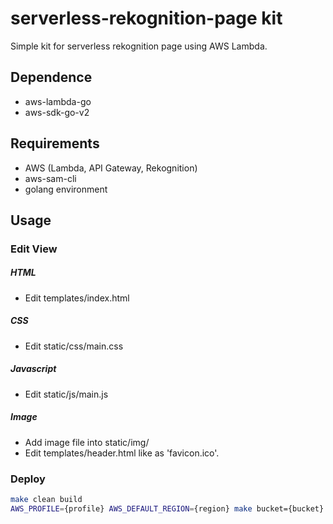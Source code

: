 # serverless-rekognition-page kit
Simple kit for serverless rekognition page using AWS Lambda.


## Dependence
- aws-lambda-go
- aws-sdk-go-v2


## Requirements
- AWS (Lambda, API Gateway, Rekognition)
- aws-sam-cli
- golang environment


## Usage

### Edit View
##### HTML
- Edit templates/index.html

##### CSS
- Edit static/css/main.css

##### Javascript
- Edit static/js/main.js

##### Image
- Add image file into static/img/
- Edit templates/header.html like as 'favicon.ico'.

### Deploy
```bash
make clean build
AWS_PROFILE={profile} AWS_DEFAULT_REGION={region} make bucket={bucket} stack={stack name} deploy
```
